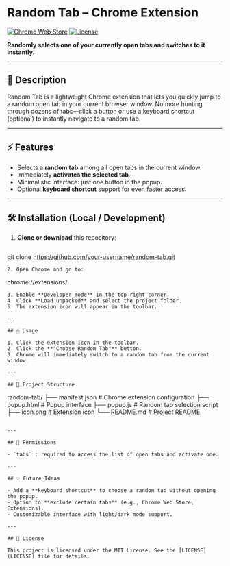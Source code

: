 # Random Tab – Chrome Extension

[![Chrome Web Store](https://img.shields.io/badge/Chrome-Web_Store-blue?logo=google-chrome)](https://chrome.google.com/webstore/)
[![License](https://img.shields.io/badge/License-MIT-green)](LICENSE)

**Randomly selects one of your currently open tabs and switches to it instantly.**

---

## 📌 Description

Random Tab is a lightweight Chrome extension that lets you quickly jump to a random open tab in your current browser window. No more hunting through dozens of tabs—click a button or use a keyboard shortcut (optional) to instantly navigate to a random tab.

---

## ⚡ Features

- Selects a **random tab** among all open tabs in the current window.
- Immediately **activates the selected tab**.
- Minimalistic interface: just one button in the popup.
- Optional **keyboard shortcut** support for even faster access.

---

## 🛠 Installation (Local / Development)

1. **Clone or download** this repository:
   ```bash
git clone https://github.com/your-username/random-tab.git
```
2. Open Chrome and go to:
   ```
chrome://extensions/
```
3. Enable **Developer mode** in the top-right corner.
4. Click **Load unpacked** and select the project folder.
5. The extension icon will appear in the toolbar.

---

## 🖱 Usage

1. Click the extension icon in the toolbar.
2. Click the **"Choose Random Tab"** button.
3. Chrome will immediately switch to a random tab from the current window.

---

## 📂 Project Structure

```
random-tab/
├── manifest.json       # Chrome extension configuration
├── popup.html          # Popup interface
├── popup.js            # Random tab selection script
├── icon.png            # Extension icon
└── README.md           # Project README
```

---

## 📌 Permissions

- `tabs` : required to access the list of open tabs and activate one.

---

## 💡 Future Ideas

- Add a **keyboard shortcut** to choose a random tab without opening the popup.
- Option to **exclude certain tabs** (e.g., Chrome Web Store, Extensions).
- Customizable interface with light/dark mode support.

---

## 📄 License

This project is licensed under the MIT License. See the [LICENSE](LICENSE) file for details.

